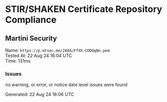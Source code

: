 # STIR/SHAKEN Certificate Repository Compliance

## Martini Security

Name: `https://p.mtsec.me/2884/FfXh-CODQqNn.pem`\
Tested At: 22 Aug 24 16:04 UTC\
Time: 131ms

### Issues

no warning, or error, or notice date level issues were found

Generated: 22 Aug 24 16:06 UTC